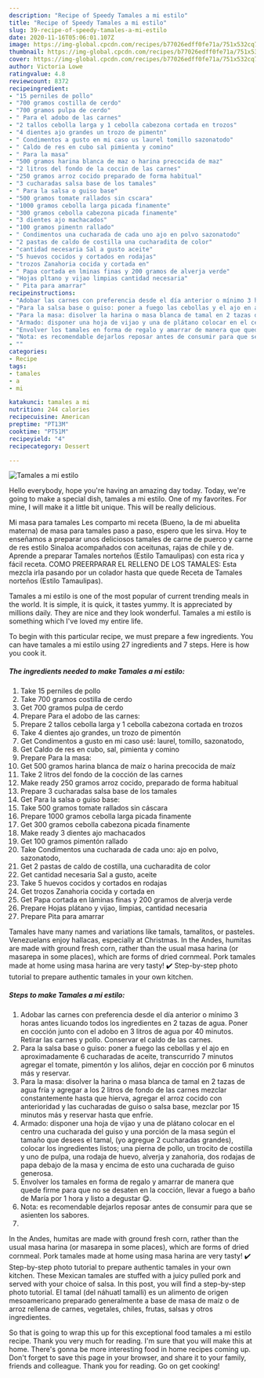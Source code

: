 ```yaml
---
description: "Recipe of Speedy Tamales a mi estilo"
title: "Recipe of Speedy Tamales a mi estilo"
slug: 39-recipe-of-speedy-tamales-a-mi-estilo
date: 2020-11-16T05:06:01.107Z
image: https://img-global.cpcdn.com/recipes/b77026edff0fe71a/751x532cq70/tamales-a-mi-estilo-foto-principal.jpg
thumbnail: https://img-global.cpcdn.com/recipes/b77026edff0fe71a/751x532cq70/tamales-a-mi-estilo-foto-principal.jpg
cover: https://img-global.cpcdn.com/recipes/b77026edff0fe71a/751x532cq70/tamales-a-mi-estilo-foto-principal.jpg
author: Victoria Lowe
ratingvalue: 4.8
reviewcount: 8372
recipeingredient:
- "15 perniles de pollo"
- "700 gramos costilla de cerdo"
- "700 gramos pulpa de cerdo"
- " Para el adobo de las carnes"
- "2 tallos cebolla larga y 1 cebolla cabezona cortada en trozos"
- "4 dientes ajo grandes un trozo de pimentn"
- " Condimentos a gusto en mi caso us laurel tomillo sazonatodo"
- " Caldo de res en cubo sal pimienta y comino"
- " Para la masa"
- "500 gramos harina blanca de maz o harina precocida de maz"
- "2 litros del fondo de la coccin de las carnes"
- "250 gramos arroz cocido preparado de forma habitual"
- "3 cucharadas salsa base de los tamales"
- " Para la salsa o guiso base"
- "500 gramos tomate rallados sin cscara"
- "1000 gramos cebolla larga picada finamente"
- "300 gramos cebolla cabezona picada finamente"
- "3 dientes ajo machacados"
- "100 gramos pimentn rallado"
- " Condimentos una cucharada de cada uno ajo en polvo sazonatodo"
- "2 pastas de caldo de costilla una cucharadita de color"
- "cantidad necesaria Sal a gusto aceite"
- "5 huevos cocidos y cortados en rodajas"
- "trozos Zanahoria cocida y cortada en"
- " Papa cortada en lminas finas y 200 gramos de alverja verde"
- "Hojas pltano y vijao limpias cantidad necesaria"
- " Pita para amarrar"
recipeinstructions:
- "Adobar las carnes con preferencia desde el día anterior o mínimo 3 horas antes licuando todos los ingredientes en 2 tazas de agua. Poner en cocción junto con el adobo en 3 litros de agua por 40 minutos. Retirar las carnes y pollo. Conservar el caldo de las carnes."
- "Para la salsa base o guiso: poner a fuego las cebollas y el ajo en aproximadamente 6 cucharadas de aceite, transcurrido 7 minutos agregar el tomate, pimentón y los aliños, dejar en cocción por 6 minutos más y reservar."
- "Para la masa: disolver la harina o masa blanca de tamal en 2 tazas de agua fría y agregar a los 2 litros de fondo de las carnes mezclar constantemente hasta que hierva, agregar el arroz cocido con anterioridad y las cucharadas de guiso o salsa base, mezclar por 15 minutos más y reservar hasta que enfríe."
- "Armado: disponer una hoja de vijao y una de plátano colocar en el centro una cucharada del guiso y una porción de la masa según el tamaño que desees el tamal, (yo agregue 2 cucharadas grandes), colocar los ingredientes listos; una pierna de pollo, un trocito de costilla y uno de pulpa, una rodaja de huevo, alverja y zanahoria, dos rodajas de papa debajo de la masa y encima de esto una cucharada de guiso generosa."
- "Envolver los tamales en forma de regalo y amarrar de manera que quede firme para que no se desaten en la cocción, llevar a fuego a baño de María por 1 hora y listo a degustar 😋."
- "Nota: es recomendable dejarlos reposar antes de consumir para que se asienten los sabores."
- ""
categories:
- Recipe
tags:
- tamales
- a
- mi

katakunci: tamales a mi 
nutrition: 244 calories
recipecuisine: American
preptime: "PT13M"
cooktime: "PT51M"
recipeyield: "4"
recipecategory: Dessert

---
```



![Tamales a mi estilo](https://img-global.cpcdn.com/recipes/b77026edff0fe71a/751x532cq70/tamales-a-mi-estilo-foto-principal.jpg)

Hello everybody, hope you're having an amazing day today. Today, we're going to make a special dish, tamales a mi estilo. One of my favorites. For mine, I will make it a little bit unique. This will be really delicious.

Mi masa para tamales Les comparto mi receta (Bueno, la de mi abuelita materna) de masa para tamales paso a paso, espero que les sirva. Hoy te enseñamos a preparar unos deliciosos tamales de carne de puerco y carne de res estilo Sinaloa acompañados con aceitunas, rajas de chile y de. Aprende a preparar Tamales norteños (Estilo Tamaulipas) con esta rica y fácil receta. COMO PREERPARAR EL RELLENO DE LOS TAMALES: Esta mezcla irla pasando por un colador hasta que quede Receta de Tamales norteños (Estilo Tamaulipas).

Tamales a mi estilo is one of the most popular of current trending meals in the world. It is simple, it is quick, it tastes yummy. It is appreciated by millions daily. They are nice and they look wonderful. Tamales a mi estilo is something which I've loved my entire life.


To begin with this particular recipe, we must prepare a few ingredients. You can have tamales a mi estilo using 27 ingredients and 7 steps. Here is how you cook it.

<!--inarticleads1-->

##### The ingredients needed to make Tamales a mi estilo:

1. Take 15 perniles de pollo
1. Take 700 gramos costilla de cerdo
1. Get 700 gramos pulpa de cerdo
1. Prepare  Para el adobo de las carnes:
1. Prepare 2 tallos cebolla larga y 1 cebolla cabezona cortada en trozos
1. Take 4 dientes ajo grandes, un trozo de pimentón
1. Get  Condimentos a gusto en mi caso usé: laurel, tomillo, sazonatodo,
1. Get  Caldo de res en cubo, sal, pimienta y comino
1. Prepare  Para la masa:
1. Get 500 gramos harina blanca de maíz o harina precocida de maíz
1. Take 2 litros del fondo de la cocción de las carnes
1. Make ready 250 gramos arroz cocido, preparado de forma habitual
1. Prepare 3 cucharadas salsa base de los tamales
1. Get  Para la salsa o guiso base:
1. Take 500 gramos tomate rallados sin cáscara
1. Prepare 1000 gramos cebolla larga picada finamente
1. Get 300 gramos cebolla cabezona picada finamente
1. Make ready 3 dientes ajo machacados
1. Get 100 gramos pimentón rallado
1. Take  Condimentos una cucharada de cada uno: ajo en polvo, sazonatodo,
1. Get 2 pastas de caldo de costilla, una cucharadita de color
1. Get cantidad necesaria Sal a gusto, aceite
1. Take 5 huevos cocidos y cortados en rodajas
1. Get trozos Zanahoria cocida y cortada en
1. Get  Papa cortada en láminas finas y 200 gramos de alverja verde
1. Prepare Hojas plátano y vijao, limpias, cantidad necesaria
1. Prepare  Pita para amarrar


Tamales have many names and variations like tamals, tamalitos, or pasteles. Venezuelans enjoy hallacas, especially at Christmas. In the Andes, humitas are made with ground fresh corn, rather than the usual masa harina (or masarepa in some places), which are forms of dried cornmeal. Pork tamales made at home using masa harina are very tasty! ✔️ Step-by-step photo tutorial to prepare authentic tamales in your own kitchen. 

<!--inarticleads2-->

##### Steps to make Tamales a mi estilo:

1. Adobar las carnes con preferencia desde el día anterior o mínimo 3 horas antes licuando todos los ingredientes en 2 tazas de agua. Poner en cocción junto con el adobo en 3 litros de agua por 40 minutos. Retirar las carnes y pollo. Conservar el caldo de las carnes.
1. Para la salsa base o guiso: poner a fuego las cebollas y el ajo en aproximadamente 6 cucharadas de aceite, transcurrido 7 minutos agregar el tomate, pimentón y los aliños, dejar en cocción por 6 minutos más y reservar.
1. Para la masa: disolver la harina o masa blanca de tamal en 2 tazas de agua fría y agregar a los 2 litros de fondo de las carnes mezclar constantemente hasta que hierva, agregar el arroz cocido con anterioridad y las cucharadas de guiso o salsa base, mezclar por 15 minutos más y reservar hasta que enfríe.
1. Armado: disponer una hoja de vijao y una de plátano colocar en el centro una cucharada del guiso y una porción de la masa según el tamaño que desees el tamal, (yo agregue 2 cucharadas grandes), colocar los ingredientes listos; una pierna de pollo, un trocito de costilla y uno de pulpa, una rodaja de huevo, alverja y zanahoria, dos rodajas de papa debajo de la masa y encima de esto una cucharada de guiso generosa.
1. Envolver los tamales en forma de regalo y amarrar de manera que quede firme para que no se desaten en la cocción, llevar a fuego a baño de María por 1 hora y listo a degustar 😋.
1. Nota: es recomendable dejarlos reposar antes de consumir para que se asienten los sabores.
1. 


In the Andes, humitas are made with ground fresh corn, rather than the usual masa harina (or masarepa in some places), which are forms of dried cornmeal. Pork tamales made at home using masa harina are very tasty! ✔️ Step-by-step photo tutorial to prepare authentic tamales in your own kitchen. These Mexican tamales are stuffed with a juicy pulled pork and served with your choice of salsa. In this post, you will find a step-by-step photo tutorial. El tamal (del náhuatl tamalli) es un alimento de origen mesoamericano preparado generalmente a base de masa de maíz o de arroz rellena de carnes, vegetales, chiles, frutas, salsas y otros ingredientes. 

So that is going to wrap this up for this exceptional food tamales a mi estilo recipe. Thank you very much for reading. I'm sure that you will make this at home. There's gonna be more interesting food in home recipes coming up. Don't forget to save this page in your browser, and share it to your family, friends and colleague. Thank you for reading. Go on get cooking!
